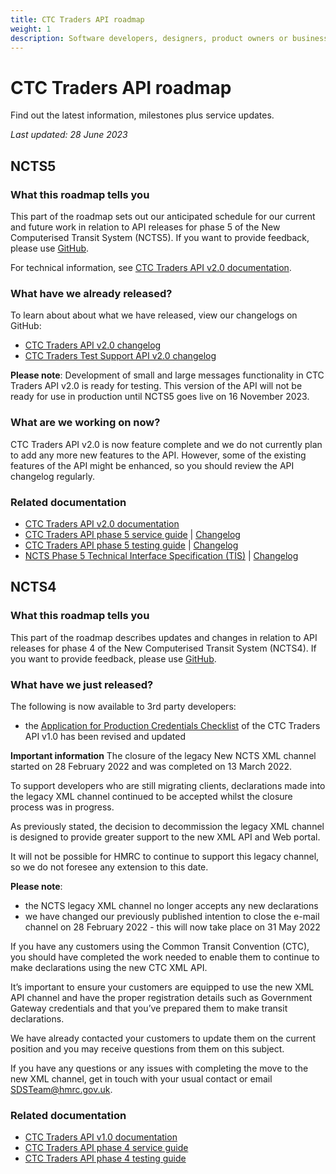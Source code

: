 ```yaml
---
title: CTC Traders API roadmap
weight: 1
description: Software developers, designers, product owners or business analysts - see how you can integrate your software with Common Transit Convention Traders API.
---
```

# CTC Traders API roadmap

Find out the latest information, milestones plus service updates.

*Last updated: 28 June 2023*

## NCTS5
### What this roadmap tells you
This part of the roadmap sets out our anticipated schedule for our current and future work in relation to API releases for phase 5 of the New Computerised Transit System (NCTS5). If you want to provide feedback, please use [GitHub](https://github.com/hmrc/common-transit-convention-traders/issues).

For technical information, see [CTC Traders API v2.0 documentation](/api-documentation/docs/api/service/common-transit-convention-traders/2.0).

### What have we already released?
To learn about about what we have released, view our changelogs on GitHub:

- [CTC Traders API v2.0 changelog](https://github.com/hmrc/common-transit-convention-traders/wiki/CTC-Traders-API-v2.0-changelog)
- [CTC Traders Test Support API v2.0 changelog](https://github.com/hmrc/common-transit-convention-traders-test-support/wiki/CTC-Traders-Test-Support-API-v2.0-changelog)

**Please note**: Development of small and large messages functionality in CTC Traders API v2.0 is ready for testing. This version of the API will not be ready for use in production until NCTS5 goes live on 16 November 2023.

### What are we working on now?
CTC Traders API v2.0 is now feature complete and we do not currently plan to add any more new features to the API. However, some of the existing features of the API might be enhanced, so you should review the API changelog regularly.

### Related documentation

- [CTC Traders API v2.0 documentation](/api-documentation/docs/api/service/common-transit-convention-traders/2.0)
- [CTC Traders API phase 5 service guide](/guides/ctc-traders-phase5-service-guide) | [Changelog](https://github.com/hmrc/ctc-traders-phase5-service-guide/wiki/CTC-Traders-API-phase-5-service-guide-changelog)
- [CTC Traders API phase 5 testing guide](/guides/ctc-traders-phase5-testing-guide/) | [Changelog](https://github.com/hmrc/ctc-traders-phase5-testing-guide/wiki/CTC-Traders-API-phase-5-testing-guide-changelog)
- [NCTS Phase 5 Technical Interface Specification (TIS)](https://developer.service.hmrc.gov.uk/guides/ctc-traders-phase5-tis/) | [Changelog](https://github.com/hmrc/ctc-traders-phase5-tis/wiki/NCTS-Phase-5-Technical-Interface-Specification-(TIS)-changelog)

## NCTS4
### What this roadmap tells you
This part of the roadmap describes updates and changes in relation to API releases for phase 4 of the New Computerised Transit System (NCTS4). If you want to provide feedback, please use [GitHub](https://github.com/hmrc/common-transit-convention-traders/issues).

### What have we just released?
The following is now available to 3rd party developers:

- the [Application for Production Credentials Checklist](/guides/ctc-traders-phase4-testing-guide/figures/CTC_Traders_API_Application_for_Productions_Credentials_v0.1_Aug22.docx) of the CTC Traders API v1.0 has been revised and updated

**Important information**
The closure of the legacy New NCTS XML channel started on 28 February 2022 and was completed on 13 March 2022.

To support developers who are still migrating clients, declarations made into the legacy XML channel continued to be accepted whilst the closure process was in progress. 

As previously stated, the decision to decommission the legacy XML channel is designed to provide greater support to the new XML API and Web portal.

It will not be possible for HMRC to continue to support this legacy channel, so we do not foresee any extension to this date.

**Please note**:

 - the NCTS legacy XML channel no longer accepts any new declarations
 - we have changed our previously published intention to close the e-mail channel on 28 February 2022 - this will now take place on 31 May 2022

If you have any customers using the Common Transit Convention (CTC), you should have completed the work needed to enable them to continue to make declarations using the new CTC XML API. 

It’s important to ensure your customers are equipped to use the new XML API channel and have the proper registration details such as Government Gateway credentials and that you’ve prepared them to make transit declarations.

We have already contacted your customers to update them on the current position and you may receive questions from them on this subject.

If you have any questions or any issues with completing the move to the new XML channel, get in touch with your usual contact or email [SDSTeam@hmrc.gov.uk](mailto:SDSTeam@hmrc.gov.uk).

### Related documentation
<!--- Section owner: MTD Programme --->

- [CTC Traders API v1.0 documentation](/api-documentation/docs/api/service/common-transit-convention-traders/1.0)
- [CTC Traders API phase 4 service guide](/guides/ctc-traders-phase4-service-guide)
- [CTC Traders API phase 4 testing guide](/guides/ctc-traders-phase4-testing-guide)
